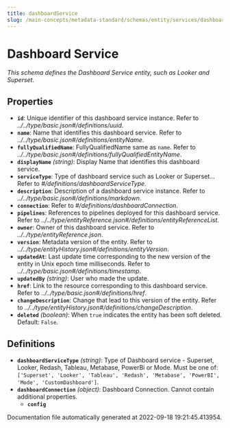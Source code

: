 ```yaml
---
title: dashboardService
slug: /main-concepts/metadata-standard/schemas/entity/services/dashboardservice
---
```


# Dashboard Service

*This schema defines the Dashboard Service entity, such as Looker and Superset.*

## Properties

- **`id`**: Unique identifier of this dashboard service instance. Refer to *../../type/basic.json#/definitions/uuid*.
- **`name`**: Name that identifies this dashboard service. Refer to *../../type/basic.json#/definitions/entityName*.
- **`fullyQualifiedName`**: FullyQualifiedName same as `name`. Refer to *../../type/basic.json#/definitions/fullyQualifiedEntityName*.
- **`displayName`** *(string)*: Display Name that identifies this dashboard service.
- **`serviceType`**: Type of dashboard service such as Looker or Superset... Refer to *#/definitions/dashboardServiceType*.
- **`description`**: Description of a dashboard service instance. Refer to *../../type/basic.json#/definitions/markdown*.
- **`connection`**: Refer to *#/definitions/dashboardConnection*.
- **`pipelines`**: References to pipelines deployed for this dashboard service. Refer to *../../type/entityReference.json#/definitions/entityReferenceList*.
- **`owner`**: Owner of this dashboard service. Refer to *../../type/entityReference.json*.
- **`version`**: Metadata version of the entity. Refer to *../../type/entityHistory.json#/definitions/entityVersion*.
- **`updatedAt`**: Last update time corresponding to the new version of the entity in Unix epoch time milliseconds. Refer to *../../type/basic.json#/definitions/timestamp*.
- **`updatedBy`** *(string)*: User who made the update.
- **`href`**: Link to the resource corresponding to this dashboard service. Refer to *../../type/basic.json#/definitions/href*.
- **`changeDescription`**: Change that lead to this version of the entity. Refer to *../../type/entityHistory.json#/definitions/changeDescription*.
- **`deleted`** *(boolean)*: When `true` indicates the entity has been soft deleted. Default: `False`.
## Definitions

- **`dashboardServiceType`** *(string)*: Type of Dashboard service - Superset, Looker, Redash, Tableau, Metabase, PowerBi or Mode. Must be one of: `['Superset', 'Looker', 'Tableau', 'Redash', 'Metabase', 'PowerBI', 'Mode', 'CustomDashboard']`.
- **`dashboardConnection`** *(object)*: Dashboard Connection. Cannot contain additional properties.
  - **`config`**


Documentation file automatically generated at 2022-09-18 19:21:45.413954.
